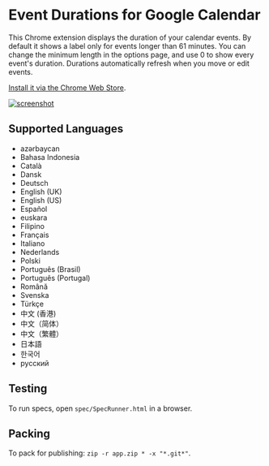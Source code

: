 # Event Durations for Google Calendar

This Chrome extension displays the duration of your calendar events. By default it shows a label only for events longer than 61 minutes. You can change the minimum length in the options page, and use 0 to show every event's duration. Durations automatically refresh when you move or edit events.

[Install it via the Chrome Web Store](https://chrome.google.com/webstore/detail/event-durations-for-googl/elfoibhncineionfonglaickdliaikmj).

[![screenshot](https://cloud.githubusercontent.com/assets/318214/22478441/b45eb6ea-e79e-11e6-8c7d-ab2aea61a20d.png)](https://chrome.google.com/webstore/detail/event-durations-for-googl/elfoibhncineionfonglaickdliaikmj)

## Supported Languages

* azərbaycan
* Bahasa Indonesia
* Català
* Dansk
* Deutsch
* English (UK)
* English (US)
* Español
* euskara
* Filipino
* Français
* Italiano
* Nederlands
* Polski
* Português (Brasil)
* Português (Portugal)
* Română
* Svenska
* Türkçe
* 中文 (香港)
* 中文（简体）
* 中文（繁體）
* 日本語
* 한국어
* русский

## Testing

To run specs, open `spec/SpecRunner.html` in a browser.

## Packing

To pack for publishing: `zip -r app.zip * -x "*.git*"`.
